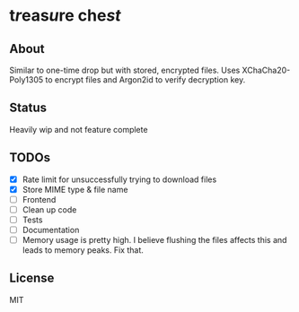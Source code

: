 # t<i>r</i>eas<i>u</i>re che<i>st</i>

## About

Similar to one-time drop but with stored, encrypted files.
Uses XChaCha20-Poly1305 to encrypt files and Argon2id to verify decryption key.

## Status
Heavily wip and not feature complete 

## TODOs
- [x] Rate limit for unsuccessfully trying to download files
- [x] Store MIME type & file name
- [ ] Frontend
- [ ] Clean up code
- [ ] Tests
- [ ] Documentation
- [ ] Memory usage is pretty high. I believe flushing the files affects this and leads to memory peaks. Fix that.

## License
MIT
